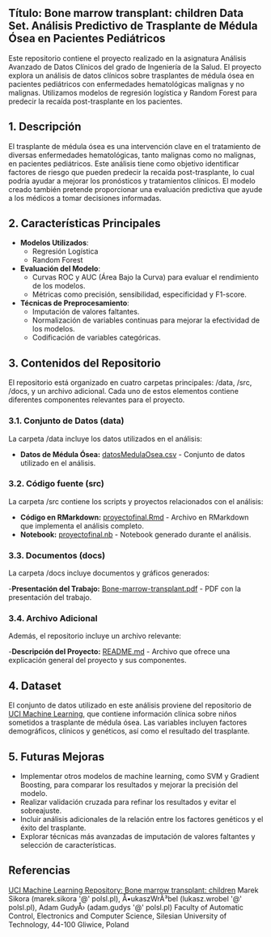 
## Título: Bone marrow transplant: children Data Set. Análisis Predictivo de Trasplante de Médula Ósea en Pacientes Pediátricos

Este repositorio contiene el proyecto realizado en la asignatura Análisis Avanzado de Datos Clínicos del grado de Ingeniería de la Salud. El proyecto explora un análisis de datos clínicos sobre trasplantes de médula ósea en pacientes pediátricos con enfermedades hematológicas malignas y no malignas. Utilizamos modelos de regresión logística y Random Forest para predecir la recaída post-trasplante en los pacientes.

## 1. Descripción

El trasplante de médula ósea es una intervención clave en el tratamiento de diversas enfermedades hematológicas, tanto malignas como no malignas, en pacientes pediátricos. Este análisis tiene como objetivo identificar factores de riesgo que pueden predecir la recaída post-trasplante, lo cual podría ayudar a mejorar los pronósticos y tratamientos clínicos. El modelo creado también pretende proporcionar una evaluación predictiva que ayude a los médicos a tomar decisiones informadas.

## 2. Características Principales

- **Modelos Utilizados**: 
  - Regresión Logística
  - Random Forest
- **Evaluación del Modelo**:
  - Curvas ROC y AUC (Área Bajo la Curva) para evaluar el rendimiento de los modelos.
  - Métricas como precisión, sensibilidad, especificidad y F1-score.
- **Técnicas de Preprocesamiento**:
  - Imputación de valores faltantes.
  - Normalización de variables continuas para mejorar la efectividad de los modelos.
  - Codificación de variables categóricas.

## 3. Contenidos del Repositorio

El repositorio está organizado en cuatro carpetas principales: /data, /src, /docs, y un archivo adicional. Cada uno de estos elementos contiene diferentes componentes relevantes para el proyecto.

### 3.1. Conjunto de Datos (data)
La carpeta /data incluye los datos utilizados en el análisis:
- **Datos de Médula Ósea:** [datosMedulaOsea.csv](data/datosMedulaOsea.csv) - Conjunto de datos utilizado en el análisis.

### 3.2. Código fuente (src)
La carpeta /src contiene los scripts y proyectos relacionados con el análisis:

- **Código en RMarkdown:** [proyectofinal.Rmd](src/proyectofinal.Rmd) - Archivo en RMarkdown que implementa el análisis completo.
- **Notebook:** [proyectofinal.nb](src/proyectofinal.nb) - Notebook generado durante el análisis.
  
### 3.3. Documentos (docs)
La carpeta /docs incluye documentos y gráficos generados:

-**Presentación del Trabajo:** [Bone-marrow-transplant.pdf](docs/Bone-marrow-transplant.pdf) - PDF con la presentación del trabajo.

### 3.4. Archivo Adicional
Además, el repositorio incluye un archivo relevante:

-**Descripción del Proyecto:** [README.md](README.md) - Archivo que ofrece una explicación general del proyecto y sus componentes.

## 4. Dataset

El conjunto de datos utilizado en este análisis proviene del repositorio de [UCI Machine Learning](https://archive.ics.uci.edu/ml/datasets/Bone+marrow+transplant%3A+children), que contiene información clínica sobre niños sometidos a trasplante de médula ósea. Las variables incluyen factores demográficos, clínicos y genéticos, así como el resultado del trasplante.

## 5. Futuras Mejoras

- Implementar otros modelos de machine learning, como SVM y Gradient Boosting, para comparar los resultados y mejorar la precisión del modelo.
- Realizar validación cruzada para refinar los resultados y evitar el sobreajuste.
- Incluir análisis adicionales de la relación entre los factores genéticos y el éxito del trasplante.
- Explorar técnicas más avanzadas de imputación de valores faltantes y selección de características.


## Referencias

[UCI Machine Learning Repository: Bone marrow transplant: children](https://archive.ics.uci.edu/ml/datasets/Bone+marrow+transplant%3A+children)
Marek Sikora (marek.sikora '@' polsl.pl), Å•ukaszWrÃ³bel (lukasz.wrobel '@' polsl.pl), Adam GudyÅ› 
(adam.gudys '@' polsl.pl)
Faculty of Automatic Control, Electronics and Computer Science, Silesian University of Technology, 44-100 
Gliwice, Poland
